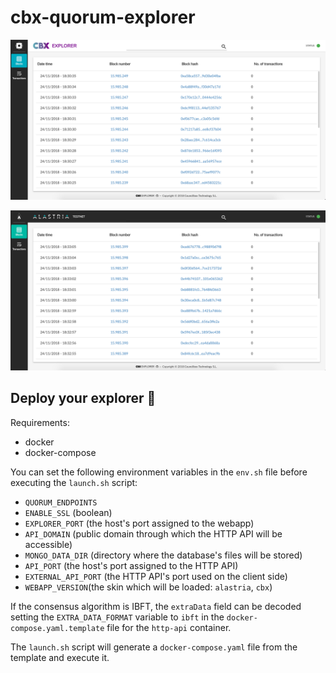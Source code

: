 # cbx-quorum-explorer

![CBX's skin screenshot](misc/screenshot.png "CBX's skin screenshot")

![Alastria's skin screenshot](misc/screenshot-alastria.png "Alastria's skin screenshot")

## Deploy your explorer 🚀
Requirements:
- docker
- docker-compose

You can set the following environment variables in the `env.sh` file before executing the `launch.sh` script:
- `QUORUM_ENDPOINTS`
- `ENABLE_SSL` (boolean)
- `EXPLORER_PORT` (the host's port assigned to the webapp)
- `API_DOMAIN` (public domain through which the HTTP API will be accessible)
- `MONGO_DATA_DIR` (directory where the database's files will be stored)
- `API_PORT` (the host's port assigned to the HTTP API)
- `EXTERNAL_API_PORT` (the HTTP API's port used on the client side)
- `WEBAPP_VERSION`(the skin which will be loaded: `alastria`, `cbx`)

If the consensus algorithm is IBFT, the `extraData` field can be decoded setting the `EXTRA_DATA_FORMAT` variable to `ibft` in the `docker-compose.yaml.template` file for the `http-api` container.

The `launch.sh` script will generate a `docker-compose.yaml` file from the template and execute it.
